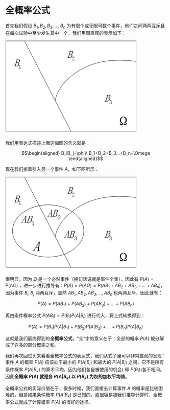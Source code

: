 # 全概率公式

首先我们假设 $B_1,B_2,B_3,…,B_n$ 为有限个或无限可数个事件，他们之间两两互斥且在每次试验中至少发生其中一个，我们用图直观的表示如下：

![附件/机器学习数学/d4b61a68875ad940ca17894858294bd3.png](../../附件/机器学习数学/d4b61a68875ad940ca17894858294bd3.png)

我们用表达式描述上面这幅图的含义就是：

$$\begin{aligned}
B_iB_j=\phi\\
B_1+B_2+B_3…+B_n=\Omega
\end{aligned}$$

现在我们接着引入另一个事件 $A$，如下图所示：

![附件/机器学习数学/3a1a798c100692d91e1acf83d064cf2b.png](../../附件/机器学习数学/3a1a798c100692d91e1acf83d064cf2b.png)

很明显，因为 $\Omega$ 是一个必然事件（换句话说就是事件全集），因此有 $P(A)=P(A \Omega )$ ，进一步进行推导有：$P(A)=P(A\Omega)=P(AB_1+AB_2+AB_3+…+AB_n)$，因为事件 $B_i,B_j$ 两两互斥，显然 $AB_1,AB_2,AB_3,…,AB_n$ 也两两互斥，因此就有：

$$P(A)=P(AB_1)+P(AB_2)+P(AB_3)+…+P(AB_n)$$

再由条件概率公式 $P(AB_i)=P(B_i)P(A|B_i)$ 进行代入，将上式转换得到：

$$P(A)=P(B_1)P(A|B_1)+P(B_2)P(A|B_2)+…+P(B_n)P(A|B_n)$$

这就是我们最终得到的**全概率公式**，“全”字的意义在于：全部的概率 $P(A)$ 被分解成了许多的部分概率之和。

我们再次回过头来看看全概率公式的表达式，我们从式子里可以非常直观的发现：事件 $A$ 的概率 $P(A)$ 应该处于最小的 $P(A|B_i)$ 和最大的 $P(A|B_j)$ 之间，它不是所有条件概率 $P(A|B_k)$ 的算术平均，因为他们各自被使用的机会( 即 $P(B_i)$)各不相同。因此**全概率 $P(A)$ 就是各 $P(A|B_k)$ 以 $P(B_k)$ 为权的加权平均值**。

全概率公式的实际价值在于，很多时候，我们直接去计算事件 $A$ 的概率是比较困难的，但是如果条件概率 $P(A|B_k)$ 是已知的，或很容易被我们推导计算时，全概率公式就成了计算概率 $P(A)$ 的很好的途径。
